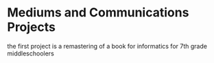 # Mediums and Communications Projects
the first project is a remastering of a book for informatics for 7th grade middleschoolers
